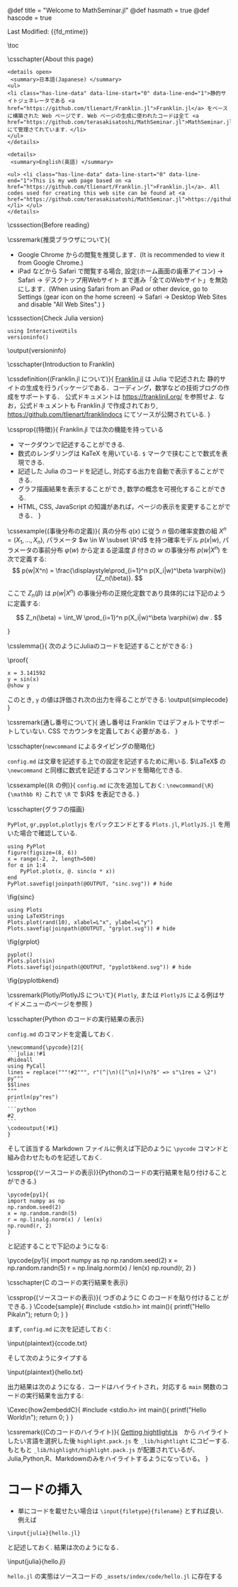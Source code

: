 @def title = "Welcome to MathSeminar.jl"
@def hasmath = true
@def hascode = true

Last Modified: {{fd_mtime}}

\toc <!-- table of contents -->

\csschapter{About this page}

~~~
<details open>
 <summary>日本語(Japanese) </summary>
<ul>
<li class="has-line-data" data-line-start="0" data-line-end="1">静的サイトジェネレータである <a href="https://github.com/tlienart/Franklin.jl">Franklin.jl</a> をベースに構築された Web ページです. Web ページの生成に使われたコードは全て <a href="https://github.com/terasakisatoshi/MathSeminar.jl">MathSeminar.jl</a> にて管理さてれています．</li>
</ul>
</details>

<details>
 <summary>English(英語) </summary>

<ul> <li class="has-line-data" data-line-start="0" data-line-end="1">This is my web page based on <a href="https://github.com/tlienart/Franklin.jl">Franklin.jl</a>. All codes used for creating this web site can be found at <a href="https://github.com/terasakisatoshi/MathSeminar.jl">https://github.com/terasakisatoshi/MathSeminar.jl</a></li> </ul>
</details>
~~~

\csssection{Before reading}

\cssremark{推奨ブラウザについて}{
- Google Chrome からの閲覧を推奨します．(It is recommended to view it from Google Chrome.)
- iPad などから Safari で閲覧する場合, 設定(ホーム画面の歯車アイコン) -> Safari -> デスクトップ用Webサイト まで進み「全てのWebサイト」を無効にします．(When using Safari from an iPad or other device, go to Settings (gear icon on the home screen) -> Safari -> Desktop Web Sites and disable "All Web Sites".)
}

\csssection{Check Julia version}

```julia:versioninfo
using InteractiveUtils
versioninfo()
```

\output{versioninfo}

\csschapter{Introduction to Franklin}

\cssdefinition{(Franklin.jl について)}{
[Franklin.jl](https://github.com/tlienart/Franklin.jl) は Julia で記述された
静的サイトの生成を行うパッケージである．コーディング，数学などの技術ブログの作成をサポートする．
公式ドキュメントは https://franklinjl.org/ を参照せよ. なお，公式ドキュメントも Franklin.jl で作成されており, https://github.com/tlienart/franklindocs にてソースが公開されている.
}


\cssprop{(特徴)}{
Franklin.jl では次の機能を持っている
- マークダウンで記述することができる.
- 数式のレンダリングは KaTeX を用いている. `$` マークで挟むことで数式を表現できる.
- 記述した Julia のコードを記述し, 対応する出力を自動で表示することができる.
- グラフ描画結果を表示することができ, 数学の概念を可視化することができる.
- HTML, CSS, JavaScript の知識があれば，ページの表示を変更することができる．
}

\cssexample{(事後分布の定義)}{
真の分布 $q(x)$ に従う $n$ 個の確率変数の組 $X^n = (X_1,\dots,X_n)$, パラメータ $w \in W \subset \R^d$ を持つ確率モデル $p(x|w)$, パラメータの事前分布 $\varphi(w)$ から定まる逆温度 $\beta$ 付きの $w$ の事後分布 $p(w|X^n)$ を次で定義する:
$$
p(w|X^n) = \frac{\displaystyle\prod_{i=1}^n p(X_i|w)^\beta \varphi(w)}{Z_n(\beta)}.
$$

ここで $Z_n(\beta)$ は $p(w|X^n)$ の事後分布の正規化定数であり具体的には下記のように定義する:

$$
Z_n(\beta) = \int_W \prod_{i=1}^n p(X_i|w)^\beta \varphi(w) dw .
$$

}

\csslemma{}{
次のようにJuliaのコードを記述することができる:
}

\proof{
```julia:simplecode
x = 3.141592
y = sin(x)
@show y
```
このとき, `y` の値は評価され次の出力を得ることができる:
\output{simplecode}
}

\cssremark{通し番号について}{
    通し番号は Franklin ではデフォルトでサポートしていない. CSS でカウンタを定義しておく必要がある．
}

\csschapter{`newcommand` によるタイピングの簡略化}

`config.md` は文章を記述する上での設定を記述するために用いる.
$\LaTeX$ の `\newcommand` と同様に数式を記述するコマンドを簡略化できる.

\cssexample{($\mathbb{R}$ の例)}{
`config.md` に次を追加しておく:
    ```
    \newcommand{\R}{\mathbb R}
    ```
これで `\R` で $\R$ を表記できる.
}




\csschapter{グラフの描画}

`PyPlot`, `gr,pyplot,plotlyjs` をバックエンドとする `Plots.jl`, `PlotlyJS.jl` を用いた場合で確認している.

```julia:pyplot1
using PyPlot
figure(figsize=(8, 6))
x = range(-2, 2, length=500)
for α in 1:4
    PyPlot.plot(x, @. sinc(α * x))
end
PyPlot.savefig(joinpath(@OUTPUT, "sinc.svg")) # hide
```

\fig{sinc}

```julia:grplot
using Plots
using LaTeXStrings
Plots.plot(rand(10), xlabel=L"x", ylabel=L"y")
Plots.savefig(joinpath(@OUTPUT, "grplot.svg")) # hide
```

\fig{grplot}

```julia:pyplot
pyplot()
Plots.plot(sin)
Plots.savefig(joinpath(@OUTPUT, "pyplotbkend.svg")) # hide
```

\fig{pyplotbkend}

\cssremark{Plotly/PlotlyJS について}{
`Plotly`, または `PlotlyJS` による例はサイドメニューのページを参照
}

\csschapter{Python のコードの実行結果の表示}

`config.md` のコマンドを定義しておく.

`````plaintext
\newcommand{\pycode}[2]{
```julia:!#1
#hideall
using PyCall
lines = replace("""!#2""", r"(^|\n)([^\n]+)\n?$" => s"\1res = \2")
py"""
$$lines
"""
println(py"res")
```
```python
#2
```
\codeoutput{!#1}
}
`````

そして該当する Markdown ファイルに例えば下記のように `\pycode` コマンドと組み合わせたものを記述しておく.

\cssprop{(ソースコードの表示)}{Pythonのコードの実行結果を貼り付けることができる.}


`````
\pycode{py1}{
import numpy as np
np.random.seed(2)
x = np.random.randn(5)
r = np.linalg.norm(x) / len(x)
np.round(r, 2)
}
`````

と記述することで下記のようになる:

\pycode{py1}{
import numpy as np
np.random.seed(2)
x = np.random.randn(5)
r = np.linalg.norm(x) / len(x)
np.round(r, 2)
}

\csschapter{C のコードの実行結果を表示}

\cssprop{(ソースコードの表示)}{
つぎのように C のコードを貼り付けることができる.
}
\Ccode{sample}{
#include <stdio.h>
int main(){
    printf("Hello Pika\n");
    return 0;
}
}


まず, `config.md` に次を記述しておく:

\input{plaintext}{ccode.txt}

そして次のようにタイプする

\input{plaintext}{hello.txt}

出力結果は次のようになる．コードはハイライトされ，対応する `main` 関数のコードの実行結果を出力する:

\Cexec{how2embeddC}{
#include <stdio.h>
int main(){
    printf("Hello World\n");
    return 0;
}
}

\cssremark{(Cのコードのハイライト)}{
	[Getting hightlight.js](https://highlightjs.org/download/)　から ハイライトしたい言語を選択した後 `highlight.pack.js` を `_lib/hightlight` にコピーする. もともと `_lib/highlight/highlight.pack.js` が配置されているが、Julia,Python,R、Markdownのみをハイライトするようになっている。
}

# コードの挿入

- 単にコードを載せたい場合は `\input{filetype}{filename}` とすれば良い. 例えば

```plaintext
\input{julia}{hello.jl}
```

と記述しておく. 結果は次のようになる．

\input{julia}{hello.jl}

`hello.jl` の実態はソースコードの `_assets/index/code/hello.jl` に存在する
